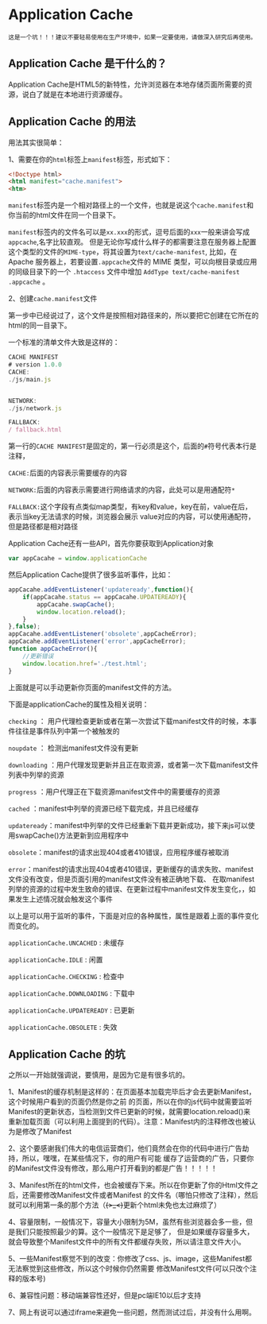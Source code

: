 # Application Cache
`这是一个坑！！！建议不要轻易使用在生产环境中，如果一定要使用，请做深入研究后再使用。`

## Application Cache 是干什么的？
Application Cache是HTML5的新特性，允许浏览器在本地存储页面所需要的资源，说白了就是在本地进行资源缓存。

## Application Cache 的用法
用法其实很简单：

1、需要在你的`html`标签上`manifest`标签，形式如下：
```html
<!Doctype html>
<html manifest="cache.manifest">
<htm>
```
`manifest`标签内是一个相对路径上的一个文件，也就是说这个`cache.manifest`和你当前的html文件在同一个目录下。

`manifest`标签内的文件名可以是`xx.xxx`的形式，逗号后面的`xxx`一般来讲会写成`appcache`,名字比较直观。
但是无论你写成什么样子的都需要注意在服务器上配置这个类型的文件的`MIME-type`，将其设置为`text/cache-manifest`,
比如，在 Apache 服务器上，若要设置`.appcache`文件的 MIME 类型，可以向根目录或应用的同级目录下的一个
`.htaccess` 文件中增加 `AddType text/cache-manifest .appcache` 。

2、创建`cache.manifest`文件

第一步中已经说过了，这个文件是按照相对路径来的，所以要把它创建在它所在的html的同一目录下。

一个标准的清单文件大致是这样的：
```js
CACHE MANIFEST
# version 1.0.0
CACHE:
./js/main.js


NETWORK:
./js/network.js

FALLBACK:
/ fallback.html
```
第一行的`CACHE MANIFEST`是固定的，第一行必须是这个，后面的`#`符号代表本行是注释，

`CACHE:`后面的内容表示需要缓存的内容

`NETWORK:`后面的内容表示需要进行网络请求的内容，此处可以是用通配符`*`

`FALLBACK:`这个字段有点类似map类型，有key和value，key在前，value在后，表示当key无法请求的时候，浏览器会展示
value对应的内容，可以使用通配符，但是路径都是相对路径

Application Cache还有一些API，首先你要获取到Application对象
```js
var appCacahe = window.applicationCache
```
然后Application Cache提供了很多监听事件，比如：
```js
appCacahe.addEventListener('updateready',function(){
    if(appCacahe.status == appCacahe.UPDATEREADY){
        appCacahe.swapCache();
        window.location.reload();
    }
},false);
appCacahe.addEventListener('obsolete',appCacheError);
appCacahe.addEventListener('error',appCacheError);
function appCacheError(){
    //更新错误
    window.location.href='./test.html';
}
```
上面就是可以手动更新你页面的manifest文件的方法。

下面是applicationCache的属性及相关说明：

`checking` ： 用户代理检查更新或者在第一次尝试下载manifest文件的时候，本事件往往是事件队列中第一个被触发的

`noupdate` ： 检测出manifest文件没有更新

`downloading` ：用户代理发现更新并且正在取资源，或者第一次下载manifest文件列表中列举的资源

`progress` ：用户代理正在下载资源manifest文件中的需要缓存的资源

`cached` ：manifest中列举的资源已经下载完成，并且已经缓存

`updateready`：manifest中列举的文件已经重新下载并更新成功，接下来js可以使用swapCache()方法更新到应用程序中

`obsolete`：manifest的请求出现404或者410错误，应用程序缓存被取消

`error`：manifest的请求出现404或者410错误，更新缓存的请求失败、manifest文件没有改变，但是页面引用的manifest文件没有被正确地下载、
         在取manifest列举的资源的过程中发生致命的错误、在更新过程中manifest文件发生变化，，如果发生上述情况就会触发这个事件

以上是可以用于监听的事件，下面是对应的各种属性，属性是跟着上面的事件变化而变化的。

`applicationCache.UNCACHED` : 未缓存

`applicationCache.IDLE` : 闲置

`applicationCache.CHECKING` : 检查中

`applicationCache.DOWNLOADING` : 下载中

`applicationCache.UPDATEREADY` : 已更新

`applicationCache.OBSOLETE` : 失效

## Application Cache 的坑
之所以一开始就强调说，要慎用，是因为它是有很多坑的。

1、Manifest的缓存机制是这样的：在页面基本加载完毕后才会去更新Manifest，这个时候用户看到的页面仍然是你之前
的页面，所以在你的js代码中就需要监听Manifest的更新状态，当检测到文件已更新的时候，就需要location.reload()来
重新加载页面（可以利用上面提到的代码）。注意：Manifest内的注释修改也被认为是修改了Manifest

2、这个要感谢我们伟大的电信运营商们，他们竟然会在你的代码中进行广告劫持，所以，嘿嘿，在某些情况下，你的用户有可能
缓存了运营商的广告，只要你的Manifest文件没有修改，那么用户打开看到的都是广告！！！！！

3、Manifest所在的html文件，也会被缓存下来。所以在你更新了你的Html文件之后，还需要修改Manifest文件或者Manifest
的文件名（哪怕只修改了注释），然后就可以利用第一条的那个方法（~~~~(>_<)~~~~更新个html未免也太过麻烦了）

4、容量限制，一般情况下，容量大小限制为5M，虽然有些浏览器会多一些，但是我们只能按照最少的算。这个一般情况下是足够了，
但是如果缓存容量多大，就会导致整个Manifest文件中的所有文件都缓存失败，所以请注意文件大小。

5、一些Manifest察觉不到的改变：你修改了css、js、image，这些Manifest都无法察觉到这些修改，所以这个时候你仍然需要
修改Manifest文件(可以只改个注释的版本号)

6、兼容性问题：移动端兼容性还好，但是pc端IE10以后才支持

7、网上有说可以通过iframe来避免一些问题，然而测试过后，并没有什么用啊。
